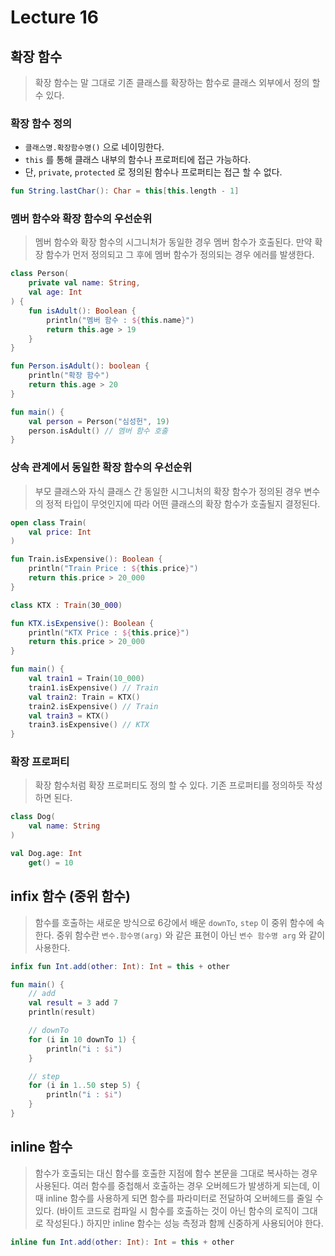 # Lecture 16

## 확장 함수

> 확장 함수는 말 그대로 기존 클래스를 확장하는 함수로 클래스 외부에서 정의 할 수 있다.

### 확장 함수 정의

- `클래스명.확장함수명()` 으로 네이밍한다.
- `this` 를 통해 클래스 내부의 함수나 프로퍼티에 접근 가능하다.
- 단, `private`, `protected` 로 정의된 함수나 프로퍼티는 접근 할 수 없다.

```kotlin
fun String.lastChar(): Char = this[this.length - 1]
```

### 멤버 함수와 확장 함수의 우선순위

> 멤버 함수와 확장 함수의 시그니처가 동일한 경우 멤버 함수가 호출된다.
> 만약 확장 함수가 먼저 정의되고 그 후에 멤버 함수가 정의되는 경우 에러를 발생한다.

```kotlin
class Person(
    private val name: String,
    val age: Int
) {
    fun isAdult(): Boolean {
        println("멤버 함수 : ${this.name}")
        return this.age > 19
    }
}

fun Person.isAdult(): boolean {
    println("확장 함수")
    return this.age > 20
}

fun main() {
    val person = Person("심성헌", 19)
    person.isAdult() // 멤버 함수 호출
}
```

### 상속 관계에서 동일한 확장 함수의 우선순위

> 부모 클래스와 자식 클래스 간 동일한 시그니처의 확장 함수가 정의된 경우
> 변수의 정적 타입이 무엇인지에 따라 어떤 클래스의 확장 함수가 호출될지 결정된다.

```kotlin
open class Train(
    val price: Int
)

fun Train.isExpensive(): Boolean {
    println("Train Price : ${this.price}")
    return this.price > 20_000
}

class KTX : Train(30_000)

fun KTX.isExpensive(): Boolean {
    println("KTX Price : ${this.price}")
    return this.price > 20_000
}

fun main() {
    val train1 = Train(10_000)
    train1.isExpensive() // Train
    val train2: Train = KTX()
    train2.isExpensive() // Train
    val train3 = KTX()
    train3.isExpensive() // KTX
}
```

### 확장 프로퍼티

> 확장 함수처럼 확장 프로퍼티도 정의 할 수 있다.
> 기존 프로퍼티를 정의하듯 작성하면 된다.

```kotlin
class Dog(
    val name: String
)

val Dog.age: Int
    get() = 10
```

## infix 함수 (중위 함수)

> 함수를 호출하는 새로운 방식으로 6강에서 배운 `downTo`, `step` 이 중위 함수에 속한다.
> 중위 함수란 `변수.함수명(arg)` 와 같은 표현이 아닌 `변수 함수명 arg` 와 같이 사용한다.

```kotlin
infix fun Int.add(other: Int): Int = this + other

fun main() {
    // add
    val result = 3 add 7
    println(result)

    // downTo
    for (i in 10 downTo 1) {
        println("i : $i")
    }

    // step
    for (i in 1..50 step 5) {
        println("i : $i")
    }
}
```

## inline 함수

> 함수가 호출되는 대신 함수를 호출한 지점에 함수 본문을 그대로 복사하는 경우 사용된다.
> 여러 함수를 중첩해서 호출하는 경우 오버헤드가 발생하게 되는데,
> 이 때 inline 함수를 사용하게 되면 함수를 파라미터로 전달하여 오버헤드를 줄일 수 있다.
> (바이트 코드로 컴파일 시 함수를 호출하는 것이 아닌 함수의 로직이 그대로 작성된다.)
> 하지만 inline 함수는 성능 측정과 함께 신중하게 사용되어야 한다.

```kotlin
inline fun Int.add(other: Int): Int = this + other
```

